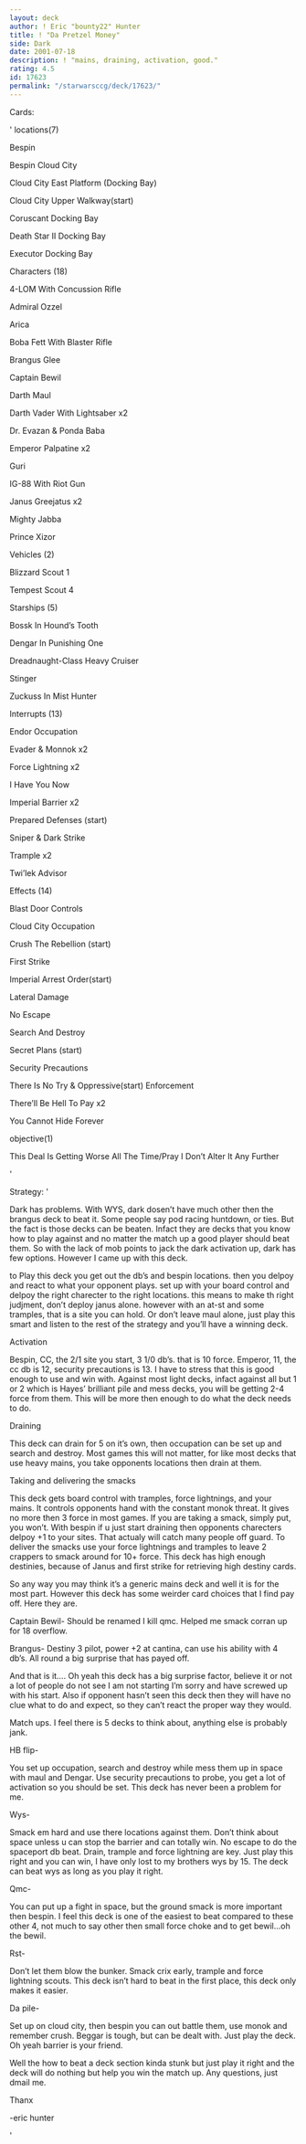```yaml
---
layout: deck
author: ! Eric "bounty22" Hunter
title: ! "Da Pretzel Money"
side: Dark
date: 2001-07-18
description: ! "mains, draining, activation, good."
rating: 4.5
id: 17623
permalink: "/starwarsccg/deck/17623/"
---
```

Cards: 

' 
locations(7)

Bespin 

Bespin Cloud City 

Cloud City East Platform (Docking Bay) 

Cloud City Upper Walkway(start)

Coruscant Docking Bay 

Death Star II Docking Bay 

Executor Docking Bay 


Characters (18)

4-LOM With Concussion Rifle 

Admiral Ozzel 

Arica 

Boba Fett With Blaster Rifle 

Brangus Glee 

Captain Bewil 

Darth Maul 

Darth Vader With Lightsaber  x2

Dr. Evazan & Ponda Baba 

Emperor Palpatine  x2

Guri 

IG-88 With Riot Gun 

Janus Greejatus  x2

Mighty Jabba 

Prince Xizor 


Vehicles (2)

Blizzard Scout 1 

Tempest Scout 4 


Starships (5)

Bossk In Hound’s Tooth 

Dengar In Punishing One 

Dreadnaught-Class Heavy Cruiser 

Stinger 

Zuckuss In Mist Hunter 


Interrupts (13)

Endor Occupation 

Evader & Monnok  x2

Force Lightning  x2

I Have You Now 

Imperial Barrier  x2

Prepared Defenses (start)

Sniper & Dark Strike 

Trample  x2

Twi’lek Advisor 


Effects (14)

Blast Door Controls 

Cloud City Occupation 

Crush The Rebellion (start)

First Strike 

Imperial Arrest Order(start) 

Lateral Damage 

No Escape 

Search And Destroy 

Secret Plans (start)

Security Precautions 

There Is No Try & Oppressive(start) Enforcement 

There’ll Be Hell To Pay  x2

You Cannot Hide Forever 


objective(1)

This Deal Is Getting Worse All The Time/Pray I Don’t Alter It Any Further 

'

Strategy: '

Dark has problems. With WYS, dark dosen’t have much other then the brangus deck to beat it. Some people say pod racing huntdown, or ties. But the fact is those decks can be beaten. Infact they are decks that you know how to play against and no matter the match up a good player should beat them. So with the lack of mob points to jack the dark activation up, dark has few options. However I came up with this deck.


to Play this deck you get out the db’s and bespin locations. then you delpoy and react to what your opponent plays. set up with your board control and delpoy the right charecter to the right locations. this means to make th right judjment, don’t deploy janus alone. however with an at-st and some tramples, that is a site you can hold. Or don’t leave maul alone, just play this smart and listen to the rest of the strategy and you’ll have a winning deck.


Activation

Bespin, CC, the 2/1 site you start, 3 1/0 db’s. that is 10 force. Emperor, 11, the cc db is 12, security precautions is 13. I have to stress that this is good enough to use and win with. Against most light decks, infact against all but 1 or 2 which is Hayes’ brilliant pile and mess decks, you will be getting 2-4 force from them. This will be more then enough to do what the deck needs to do.


Draining

This deck can drain for 5 on it’s own, then occupation can be set up and search and destroy. Most games this will not matter, for like most decks that use heavy mains, you take opponents locations then drain at them.


Taking and delivering the smacks

This deck gets board control with tramples, force lightnings, and your mains. It controls opponents hand with the constant monok threat. It gives no more then 3 force in most games. If you are taking a smack, simply put, you won’t. With bespin if u just start draining then opponents charecters delpoy +1 to your sites. That actualy will catch many people off guard. To deliver the smacks use your force lightnings and tramples to leave 2 crappers to smack around for 10+ force. This deck has high enough destinies, because of Janus and first strike for retrieving high destiny cards.


So any way you may think it’s a generic mains deck and well it is for the most part. However this deck has some weirder card choices that I find pay off. Here they are.

Captain Bewil- Should be renamed I kill qmc. Helped me smack corran up for 18 overflow.

Brangus- Destiny 3 pilot, power +2 at cantina, can use his ability with 4 db’s. All round a big surprise that has payed off.

And that is it…. Oh yeah this deck has a big surprise factor, believe it or not a lot of people do not see I am not starting I’m sorry and have screwed up with his start. Also if opponent hasn’t seen this deck then they will have no clue what to do and expect, so they can’t react the proper way they would.


Match ups. I feel there is 5 decks to think about, anything else is probably jank.

HB flip-

You set up occupation, search and destroy while mess them up in space with maul and Dengar. Use security precautions to probe, you get a lot of activation so you should be set. This deck has never been a problem for me.


Wys-

Smack em hard and use there locations against them. Don’t think about space unless u can stop the barrier and can totally win. No escape to do the spaceport db beat. Drain, trample and force lightning are key. Just play this right and you can win, I have only lost to my brothers wys by 15. The deck can beat wys as long as you play it right.


Qmc-

You can put up a fight in space, but the ground smack is more important then bespin. I feel this deck is one of the easiest to beat compared to these other 4, not much to say other then small force choke and to get bewil…oh the bewil.


Rst-

Don’t let them blow the bunker. Smack crix early, trample and force lightning scouts. This deck isn’t hard to beat in the first place, this deck only makes it easier.


Da pile-

Set up on cloud city, then bespin you can out battle them, use monok and remember crush. Beggar is tough, but can be dealt with. Just play the deck. Oh yeah barrier is your friend.


Well the how to beat a deck section kinda stunk but just play it right and the deck will do nothing but help you win the match up. Any questions, just dmail me. 

Thanx

-eric hunter 

'
